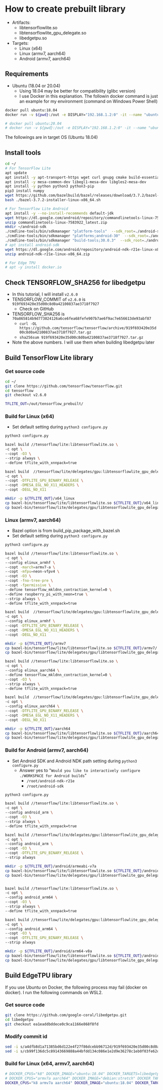 # How to create prebuilt library
- Artifacts:
    - libtensorflowlite.so
    - libtensorflowlite_gpu_delegate.so
    - libedgetpu.so
- Targets:
    - Linux (x64)
    - Linux (armv7, aarch64)
    - Android (armv7, aarch64)

## Requirements
- Ubuntu (18.04 or 20.04)
    - Using 18.04 may be better for compatibility (glibc version)
    - I use Docker in this explanation. The followin docker command is just an example for my environment (command on Windows Power Shell)

```sh
docker pull ubuntu:18.04
docker run -v ${pwd}:/out -e DISPLAY="192.168.1.2:0" -it --name "ubuntu18_tflite_v2.6_build" ubuntu:18.04

# docker pull ubuntu:20.04
# docker run -v ${pwd}:/out -e DISPLAY="192.168.1.2:0" -it --name "ubuntu20_tflite_v2.6_build" ubuntu:20.04
```

The followings are in target OS (Ubuntu 18.04)

## Install tools
```sh
cd ~/
# For TensorFlow Lite
apt update
apt install -y apt-transport-https wget curl gnupg cmake build-essential git unzip
apt install -y mesa-common-dev libegl1-mesa-dev libgles2-mesa-dev
apt install -y python python3 python3-pip
pip3 install numpy
wget https://github.com/bazelbuild/bazel/releases/download/3.7.2/bazel-3.7.2-installer-linux-x86_64.sh
bash ./bazel-3.7.2-installer-linux-x86_64.sh

# For TensorFlow Lite Android
apt install -y --no-install-recommends default-jdk
wget https://dl.google.com/android/repository/commandlinetools-linux-7583922_latest.zip
unzip commandlinetools-linux-7583922_latest.zip
mkdir ~/android-sdk
./cmdline-tools/bin/sdkmanager "platform-tools"  --sdk_root=./android-sdk
./cmdline-tools/bin/sdkmanager "platforms;android-30"  --sdk_root=./android-sdk
./cmdline-tools/bin/sdkmanager "build-tools;30.0.3"  --sdk_root=./android-sdk
# apt install android-sdk
wget https://dl.google.com/android/repository/android-ndk-r21e-linux-x86_64.zip
unzip android-ndk-r21e-linux-x86_64.zip

# For Edge TPU
# apt -y install docker.io
```

## Check TENSORFLOW_SHA256 for libedgetpu
- In this tutorial, I will install `v2.6.0`
- TENSORFLOW_COMMIT of `v2.6.0` is `919f693420e35d00c8d0a42100837ae3718f7927`
    - Check on GitHub
- TENSORFLOW_SHA256 is `70a865814b9d773024126a6ce6fea68fefe907b7ae6f9ac7e656613de93abf87`
    - `curl -OL https://github.com/tensorflow/tensorflow/archive/919f693420e35d00c8d0a42100837ae3718f7927.tar.gz`
    - `sha256sum 919f693420e35d00c8d0a42100837ae3718f7927.tar.gz`
- Note the above numbers. I will use them when building libedgetpu later

## Build TensorFlow Lite library
### Get source code
```sh
cd ~/
git clone https://github.com/tensorflow/tensorflow.git
cd tensorflow
git checkout v2.6.0

TFLITE_OUT=/out/tensorflow_prebuilt/
```
### Build for Linux (x64)
- Set default setting during `python3 configure.py`

```sh
python3 configure.py

bazel build //tensorflow/lite:libtensorflowlite.so \
-c opt \
--copt -O3 \
--strip always \
--define tflite_with_xnnpack=true

bazel build  //tensorflow/lite/delegates/gpu:libtensorflowlite_gpu_delegate.so \
-c opt \
--copt -DTFLITE_GPU_BINARY_RELEASE \
--copt -DMESA_EGL_NO_X11_HEADERS \
--copt -DEGL_NO_X11

mkdir -p ${TFLITE_OUT}/x64_linux
cp bazel-bin/tensorflow/lite/libtensorflowlite.so ${TFLITE_OUT}/x64_linux/.
cp bazel-bin/tensorflow/lite/delegates/gpu/libtensorflowlite_gpu_delegate.so ${TFLITE_OUT}/x64_linux/.
```

### Linux (armv7, aarch64)
- Bazel option is from build_pip_package_with_bazel.sh
- Set default setting during `python3 configure.py`

```sh
python3 configure.py

bazel build //tensorflow/lite:libtensorflowlite.so \
-c opt \
--config elinux_armhf \
--copt -march=armv7-a \
--copt -mfpu=neon-vfpv4 \
--copt -O3 \
--copt -fno-tree-pre \
--copt -fpermissive \
--define tensorflow_mkldnn_contraction_kernel=0 \
--define raspberry_pi_with_neon=true \
--strip always \
--define tflite_with_xnnpack=true

bazel build  //tensorflow/lite/delegates/gpu:libtensorflowlite_gpu_delegate.so \
-c opt \
--config elinux_armhf \
--copt -DTFLITE_GPU_BINARY_RELEASE \
--copt -DMESA_EGL_NO_X11_HEADERS \
--copt -DEGL_NO_X11

mkdir -p ${TFLITE_OUT}/armv7
cp bazel-bin/tensorflow/lite/libtensorflowlite.so ${TFLITE_OUT}/armv7/.
cp bazel-bin/tensorflow/lite/delegates/gpu/libtensorflowlite_gpu_delegate.so ${TFLITE_OUT}/armv7/.

bazel build //tensorflow/lite:libtensorflowlite.so \
-c opt \
--config elinux_aarch64 \
--define tensorflow_mkldnn_contraction_kernel=0 \
--copt -O3 \
--strip always \
--define tflite_with_xnnpack=true

bazel build  //tensorflow/lite/delegates/gpu:libtensorflowlite_gpu_delegate.so \
-c opt \
--config elinux_aarch64 \
--copt -DTFLITE_GPU_BINARY_RELEASE \
--copt -DMESA_EGL_NO_X11_HEADERS \
--copt -DEGL_NO_X11

mkdir -p ${TFLITE_OUT}/aarch64
cp bazel-bin/tensorflow/lite/libtensorflowlite.so ${TFLITE_OUT}/aarch64/.
cp bazel-bin/tensorflow/lite/delegates/gpu/libtensorflowlite_gpu_delegate.so ${TFLITE_OUT}/aarch64/.
```

### Build for Android (armv7, aarch64)
- Set Android SDK and Android NDK path setting during `python3 configure.py`
    - Answer yes to "`Would you like to interactively configure ./WORKSPACE for Android builds`"
        - `/root/android-ndk-r21e`
        - `/root/android-sdk`

```sh
python3 configure.py

bazel build //tensorflow/lite:libtensorflowlite.so \
-c opt \
--config android_arm \
--copt -O3 \
--strip always \
--define tflite_with_xnnpack=true

bazel build //tensorflow/lite/delegates/gpu:libtensorflowlite_gpu_delegate.so \
-c opt \
--config android_arm \
--copt -O3 \
--copt -DTFLITE_GPU_BINARY_RELEASE \
--strip always 

mkdir -p ${TFLITE_OUT}/android/armeabi-v7a
cp bazel-bin/tensorflow/lite/libtensorflowlite.so ${TFLITE_OUT}/android/armeabi-v7a/.
cp bazel-bin/tensorflow/lite/delegates/gpu/libtensorflowlite_gpu_delegate.so ${TFLITE_OUT}/android/armeabi-v7a/.


bazel build //tensorflow/lite:libtensorflowlite.so \
-c opt \
--config android_arm64 \
--copt -O3 \
--strip always \
--define tflite_with_xnnpack=true

bazel build //tensorflow/lite/delegates/gpu:libtensorflowlite_gpu_delegate.so \
-c opt \
--config android_arm64 \
--copt -O3 \
--copt -DTFLITE_GPU_BINARY_RELEASE \
--strip always 

mkdir -p ${TFLITE_OUT}/android/arm64-v8a
cp bazel-bin/tensorflow/lite/libtensorflowlite.so ${TFLITE_OUT}/android/arm64-v8a/.
cp bazel-bin/tensorflow/lite/delegates/gpu/libtensorflowlite_gpu_delegate.so ${TFLITE_OUT}/android/arm64-v8a/.
```


## Build EdgeTPU library
If you use Ubuntu on Docker, the following process may fail (docker on docker).
I run the following commands on WSL2.

### Get source code
```sh
git clone https://github.com/google-coral/libedgetpu.git
cd libedgetpu
git checkout ea1eaddbddece0c9ca1166e868f8fd
```

### Modify commit id
```sh
sed -i s/a4dfb8d1a71385bd6d122e4f27f86dcebb96712d/919f693420e35d00c8d0a42100837ae3718f7927/g workspace.bzl
sed -i s/cb99f136dc5c89143669888a44bfdd134c086e1e2d9e36278c1eb0f03fe62d76/70a865814b9d773024126a6ce6fea68fefe907b7ae6f9ac7e656613de93abf87/g workspace.bzl
```

### Build for Linux (x64, armv7, aarch64)
```sh
# DOCKER_CPUS="k8" DOCKER_IMAGE="ubuntu:18.04" DOCKER_TARGETS=libedgetpu make docker-build
# DOCKER_CPUS="armv7a aarch64" DOCKER_IMAGE="debian:stretch" DOCKER_TARGETS=libedgetpu make docker-build
DOCKER_CPUS="k8 armv7a aarch64" DOCKER_IMAGE="ubuntu:18.04" DOCKER_TARGETS=libedgetpu make docker-build
```

